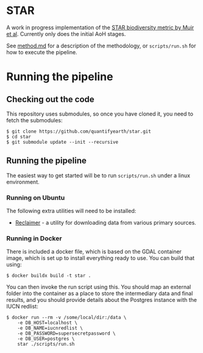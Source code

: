 # STAR

A work in progress implementation of the [STAR biodiversity metric by Muir et al](https://www.nature.com/articles/s41559-021-01432-0). Currently only does the initial AoH stages.

See [method.md](method.md) for a description of the methodology, or `scripts/run.sh` for how to execute the pipeline.


# Running the pipeline

## Checking out the code

This repository uses submodules, so once you have cloned it, you need to fetch the submodules:

```shell
$ git clone https://github.com/quantifyearth/star.git
$ cd star
$ git submodule update --init --recursive
```

## Running the pipeline

The easiest way to get started will be to run `scripts/run.sh` under a linux environment.

### Running on Ubuntu

The following extra utilities will need to be installed:

* [Reclaimer](https://github.com/quantifyearth/reclaimer/) - a utility for downloading data from various primary sources.

### Running in Docker

There is included a docker file, which is based on the GDAL container image, which is set up to install everything ready to use. You can build that using:

```
$ docker buildx build -t star .
```

You can then invoke the run script using this. You should map an external folder into the container as a place to store the intermediary data and final results, and you should provide details about the Postgres instance with the IUCN redlist:

```
$ docker run --rm -v /some/local/dir:/data \
	-e DB_HOST=localhost \
	-e DB_NAME=iucnredlist \
	-e DB_PASSWORD=supersecretpassword \
	-e DB_USER=postgres \
	star ./scripts/run.sh
```
